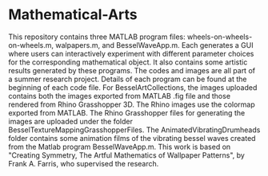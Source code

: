 # Mathematical-Arts
This repository contains three MATLAB program files: wheels-on-wheels-on-wheels.m, walpapers.m, and BesselWaveApp.m. Each generates a GUI where users can interactively experiment with different parameter choices for the corresponding mathematical object. It also contains some artistic results generated by these programs. The codes and images are all part of a summer research project. Details of each program can be found at the beginning of each code file. 
For BesselArtCollections, the images uploaded contains both the images exported from MATLAB .fig file and those rendered from Rhino Grasshopper 3D. The Rhino images use the colormap exported from MATLAB. The Rhino Grasshopper files for generating the images are uploaded under the folder BesselTextureMappingGrasshopperFiles. The AnimatedVibratingDrumheads folder contains some animation films of the vibrating bessel waves created from the Matlab program BesselWaveApp.m. 
This work is based on "Creating Symmetry, The Artful Mathematics of Wallpaper Patterns", by Frank A. Farris, who supervised the research.
